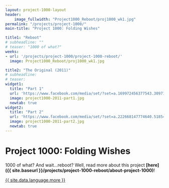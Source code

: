```yaml
---
layout: project-1000-layout
header:
    image_fullwidth: "Project1000_Reboot/proj1000_wk1.jpg"
permalink: "/projects/project-1000/"
main-title: "Project 1000: Folding Wishes"

title1: "Reboot"
# subheadline: ""
# teaser: "1000 of what?"
weeks:
- url: '/projects/project-1000/project-1000-reboot/'
  image: Project1000_Reboot/proj1000_wk1.jpg

title2: "The Original (2011)"
# subheadline:
# teaser:
widget1:
  title: "Part 1"
  url: 'https://www.facebook.com/media/set/?set=a.169972456377543.30971.100000943695001&type=1&l=085510f770'
  image: project1000-2011-part1.jpg
  newtab: true
widget2:
  title: "Part 2"
  url: 'https://www.facebook.com/media/set/?set=a.222668147774640.51854.100000943695001&type=1&l=6f2ec44c97'
  image: project1000-2011-part2.jpg
  newtab: true
---
```

# Project 1000: Folding Wishes

1000 of what? And wait...reboot? Well, read more about this project **[here]({{ site.baseurl }}/projects/project-1000-reboot/about-project-1000)**!
<p><a class="button tiny radius" href="{{ site.baseurl}}/projects/project-1000/about-project-1000">{{ site.data.language.more }}</a></p>
